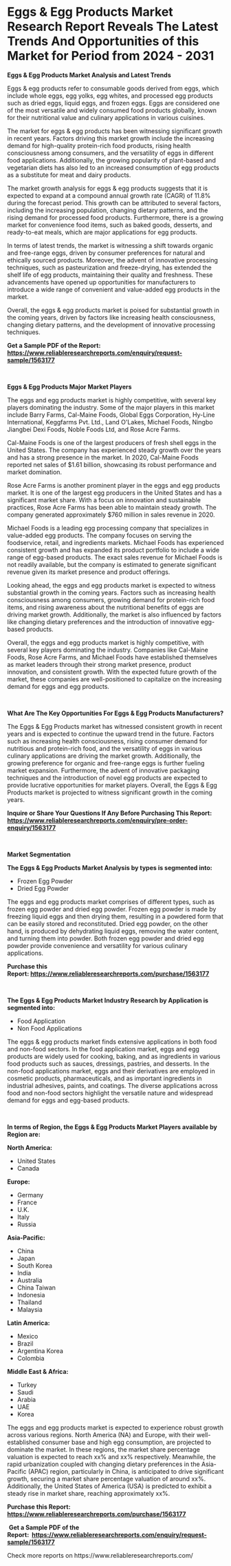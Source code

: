 <p><h1>Eggs & Egg Products Market Research Report Reveals The Latest Trends And Opportunities of this Market for Period from 2024 - 2031</h1></p><p><strong>Eggs & Egg Products Market Analysis and Latest Trends</strong></p>
<p><p>Eggs & egg products refer to consumable goods derived from eggs, which include whole eggs, egg yolks, egg whites, and processed egg products such as dried eggs, liquid eggs, and frozen eggs. Eggs are considered one of the most versatile and widely consumed food products globally, known for their nutritional value and culinary applications in various cuisines.</p><p>The market for eggs & egg products has been witnessing significant growth in recent years. Factors driving this market growth include the increasing demand for high-quality protein-rich food products, rising health consciousness among consumers, and the versatility of eggs in different food applications. Additionally, the growing popularity of plant-based and vegetarian diets has also led to an increased consumption of egg products as a substitute for meat and dairy products.</p><p>The market growth analysis for eggs & egg products suggests that it is expected to expand at a compound annual growth rate (CAGR) of 11.8% during the forecast period. This growth can be attributed to several factors, including the increasing population, changing dietary patterns, and the rising demand for processed food products. Furthermore, there is a growing market for convenience food items, such as baked goods, desserts, and ready-to-eat meals, which are major applications for egg products.</p><p>In terms of latest trends, the market is witnessing a shift towards organic and free-range eggs, driven by consumer preferences for natural and ethically sourced products. Moreover, the advent of innovative processing techniques, such as pasteurization and freeze-drying, has extended the shelf life of egg products, maintaining their quality and freshness. These advancements have opened up opportunities for manufacturers to introduce a wide range of convenient and value-added egg products in the market.</p><p>Overall, the eggs & egg products market is poised for substantial growth in the coming years, driven by factors like increasing health consciousness, changing dietary patterns, and the development of innovative processing techniques.</p></p>
<p><strong>Get a Sample PDF of the Report:&nbsp; <a href="https://www.reliableresearchreports.com/enquiry/request-sample/1563177">https://www.reliableresearchreports.com/enquiry/request-sample/1563177</a></strong></p>
<p>&nbsp;</p>
<p><strong>Eggs & Egg Products Major Market Players</strong></p>
<p><p>The eggs and egg products market is highly competitive, with several key players dominating the industry. Some of the major players in this market include Barry Farms, Cal-Maine Foods, Global Eggs Corporation, Hy-Line International, Keggfarms Pvt. Ltd., Land O'Lakes, Michael Foods, Ningbo Jiangbei Dexi Foods, Noble Foods Ltd, and Rose Acre Farms.</p><p>Cal-Maine Foods is one of the largest producers of fresh shell eggs in the United States. The company has experienced steady growth over the years and has a strong presence in the market. In 2020, Cal-Maine Foods reported net sales of $1.61 billion, showcasing its robust performance and market domination.</p><p>Rose Acre Farms is another prominent player in the eggs and egg products market. It is one of the largest egg producers in the United States and has a significant market share. With a focus on innovation and sustainable practices, Rose Acre Farms has been able to maintain steady growth. The company generated approximately $760 million in sales revenue in 2020.</p><p>Michael Foods is a leading egg processing company that specializes in value-added egg products. The company focuses on serving the foodservice, retail, and ingredients markets. Michael Foods has experienced consistent growth and has expanded its product portfolio to include a wide range of egg-based products. The exact sales revenue for Michael Foods is not readily available, but the company is estimated to generate significant revenue given its market presence and product offerings.</p><p>Looking ahead, the eggs and egg products market is expected to witness substantial growth in the coming years. Factors such as increasing health consciousness among consumers, growing demand for protein-rich food items, and rising awareness about the nutritional benefits of eggs are driving market growth. Additionally, the market is also influenced by factors like changing dietary preferences and the introduction of innovative egg-based products.</p><p>Overall, the eggs and egg products market is highly competitive, with several key players dominating the industry. Companies like Cal-Maine Foods, Rose Acre Farms, and Michael Foods have established themselves as market leaders through their strong market presence, product innovation, and consistent growth. With the expected future growth of the market, these companies are well-positioned to capitalize on the increasing demand for eggs and egg products.</p></p>
<p>&nbsp;</p>
<p><strong>What Are The Key Opportunities For Eggs & Egg Products Manufacturers?</strong></p>
<p><p>The Eggs & Egg Products market has witnessed consistent growth in recent years and is expected to continue the upward trend in the future. Factors such as increasing health consciousness, rising consumer demand for nutritious and protein-rich food, and the versatility of eggs in various culinary applications are driving the market growth. Additionally, the growing preference for organic and free-range eggs is further fueling market expansion. Furthermore, the advent of innovative packaging techniques and the introduction of novel egg products are expected to provide lucrative opportunities for market players. Overall, the Eggs & Egg Products market is projected to witness significant growth in the coming years.</p></p>
<p><strong>Inquire or Share Your Questions If Any Before Purchasing This Report: <a href="https://www.reliableresearchreports.com/enquiry/pre-order-enquiry/1563177">https://www.reliableresearchreports.com/enquiry/pre-order-enquiry/1563177</a></strong></p>
<p>&nbsp;</p>
<p><strong>Market Segmentation</strong></p>
<p><strong>The Eggs & Egg Products Market Analysis by types is segmented into:</strong></p>
<p><ul><li>Frozen Egg Powder</li><li>Dried Egg Powder</li></ul></p>
<p><p>The eggs and egg products market comprises of different types, such as frozen egg powder and dried egg powder. Frozen egg powder is made by freezing liquid eggs and then drying them, resulting in a powdered form that can be easily stored and reconstituted. Dried egg powder, on the other hand, is produced by dehydrating liquid eggs, removing the water content, and turning them into powder. Both frozen egg powder and dried egg powder provide convenience and versatility for various culinary applications.</p></p>
<p><strong>Purchase this Report:&nbsp;<a href="https://www.reliableresearchreports.com/purchase/1563177">https://www.reliableresearchreports.com/purchase/1563177</a></strong></p>
<p>&nbsp;</p>
<p><strong>The Eggs & Egg Products Market Industry Research by Application is segmented into:</strong></p>
<p><ul><li>Food Application</li><li>Non Food Applications</li></ul></p>
<p><p>The eggs & egg products market finds extensive applications in both food and non-food sectors. In the food application market, eggs and egg products are widely used for cooking, baking, and as ingredients in various food products such as sauces, dressings, pastries, and desserts. In the non-food applications market, eggs and their derivatives are employed in cosmetic products, pharmaceuticals, and as important ingredients in industrial adhesives, paints, and coatings. The diverse applications across food and non-food sectors highlight the versatile nature and widespread demand for eggs and egg-based products.</p></p>
<p>&nbsp;</p>
<p><strong>In terms of Region, the Eggs & Egg Products Market Players available by Region are:</strong></p>
<p>
    <p> <strong> North America: </strong>
        <ul>
            <li>United States</li>
            <li>Canada</li>
        </ul>
        </p> 
    <p> <strong> Europe: </strong>
        <ul>
            <li>Germany</li>
            <li>France</li>
            <li>U.K.</li>
            <li>Italy</li>
            <li>Russia</li>
        </ul>
        </p> 
    <p> <strong> Asia-Pacific: </strong>
        <ul>
            <li>China</li>
            <li>Japan</li>
            <li>South Korea</li>
            <li>India</li>
            <li>Australia</li>
            <li>China Taiwan</li>
            <li>Indonesia</li>
            <li>Thailand</li>
            <li>Malaysia</li>
        </ul>
        </p> 
    <p> <strong> Latin America: </strong>
        <ul>
            <li>Mexico</li>
            <li>Brazil</li>
            <li>Argentina Korea</li>
            <li>Colombia</li>
        </ul>
        </p> 
    <p> <strong> Middle East & Africa: </strong>
        <ul>
            <li>Turkey</li>
            <li>Saudi</li>
            <li>Arabia</li>
            <li>UAE</li>
            <li>Korea</li>
        </ul>
    </p>
    </p>
<p><p>The eggs and egg products market is expected to experience robust growth across various regions. North America (NA) and Europe, with their well-established consumer base and high egg consumption, are projected to dominate the market. In these regions, the market share percentage valuation is expected to reach xx% and xx% respectively. Meanwhile, the rapid urbanization coupled with changing dietary preferences in the Asia-Pacific (APAC) region, particularly in China, is anticipated to drive significant growth, securing a market share percentage valuation of around xx%. Additionally, the United States of America (USA) is predicted to exhibit a steady rise in market share, reaching approximately xx%.</p></p>
<p><strong>Purchase this Report: <a href="https://www.reliableresearchreports.com/purchase/1563177">https://www.reliableresearchreports.com/purchase/1563177</a></strong></p>
<p>&nbsp;<strong>Get a Sample PDF of the Report:&nbsp;&nbsp;<a href="https://www.reliableresearchreports.com/enquiry/request-sample/1563177">https://www.reliableresearchreports.com/enquiry/request-sample/1563177</a></strong></p>
<p><strong></strong></p>
<p>Check more reports on https://www.reliableresearchreports.com/</p>